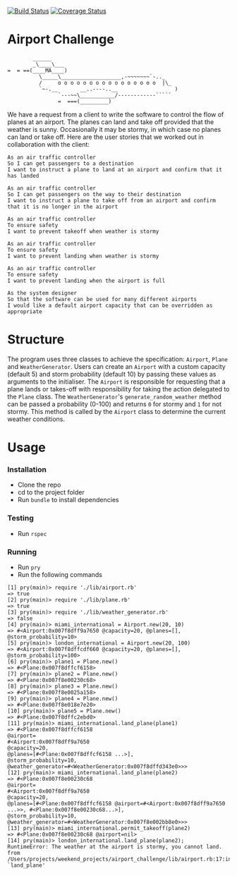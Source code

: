 
[![Build Status](https://travis-ci.org/joemaidman/airport_challenge.svg?branch=master)](https://travis-ci.org/joemaidman/airport_challenge)  [![Coverage Status](https://coveralls.io/repos/github/joemaidman/airport_challenge/badge.svg?branch=master)](https://coveralls.io/github/joemaidman/airport_challenge?branch=master)

Airport Challenge
=================

```
        ______
        _\____\___
=  = ==(____MA____)
          \_____\___________________,-~~~~~~~`-.._
          /     o o o o o o o o o o o o o o o o  |\_
          `~-.__       __..----..__                  )
                `---~~\___________/------------`````
                =  ===(_________)

```

We have a request from a client to write the software to control the flow of planes at an airport. The planes can land and take off provided that the weather is sunny. Occasionally it may be stormy, in which case no planes can land or take off.  Here are the user stories that we worked out in collaboration with the client:

```
As an air traffic controller
So I can get passengers to a destination
I want to instruct a plane to land at an airport and confirm that it has landed

As an air traffic controller
So I can get passengers on the way to their destination
I want to instruct a plane to take off from an airport and confirm that it is no longer in the airport

As an air traffic controller
To ensure safety
I want to prevent takeoff when weather is stormy

As an air traffic controller
To ensure safety
I want to prevent landing when weather is stormy

As an air traffic controller
To ensure safety
I want to prevent landing when the airport is full

As the system designer
So that the software can be used for many different airports
I would like a default airport capacity that can be overridden as appropriate
```

# Structure
The program uses three classes to achieve the specification: `Airport`, `Plane` and `WeatherGenerator`. Users can create an `Airport` with a custom capacity (default 5) and storm probability (default 10) by passing these values as arguments to the initialiser. The `Airport` is responsible for requesting that a plane lands or takes-off with responsibility for taking the action delegated to the `Plane` class. The `WeatherGenerator`'s `generate_random_weather` method can be passed a probability (0-100) and returns `0` for stormy and `1` for not stormy. This method is called by the `Airport` class to determine the current weather conditions.

# Usage

### Installation
- Clone the repo
- cd to the project folder
- Run `bundle` to install dependencies

### Testing
- Run `rspec`

### Running
- Run `pry`
- Run the following commands

```
[1] pry(main)> require './lib/airport.rb'
=> true
[2] pry(main)> require './lib/plane.rb'
=> true
[3] pry(main)> require './lib/weather_generator.rb'
=> false
[4] pry(main)> miami_international = Airport.new(20, 10)
=> #<Airport:0x007f8dff9a7650 @capacity=20, @planes=[], @storm_probability=10>
[5] pry(main)> london_international = Airport.new(20, 100)
=> #<Airport:0x007f8dffcdf660 @capacity=20, @planes=[], @storm_probability=100>
[6] pry(main)> plane1 = Plane.new()
=> #<Plane:0x007f8dffcf6158>
[7] pry(main)> plane2 = Plane.new()
=> #<Plane:0x007f8e00230c68>
[8] pry(main)> plane3 = Plane.new()
=> #<Plane:0x007f8e0025a158>
[9] pry(main)> plane4 = Plane.new()
=> #<Plane:0x007f8e018e7e20>
[10] pry(main)> plane5 = Plane.new()
=> #<Plane:0x007f8dffc2ebd0>
[11] pry(main)> miami_international.land_plane(plane1)
=> #<Plane:0x007f8dffcf6158
@airport=
#<Airport:0x007f8dff9a7650
@capacity=20,
@planes=[#<Plane:0x007f8dffcf6158 ...>],
@storm_probability=10,
@weather_generator=#<WeatherGenerator:0x007f8dffd343e0>>>
[12] pry(main)> miami_international.land_plane(plane2)
=> #<Plane:0x007f8e00230c68
@airport=
#<Airport:0x007f8dff9a7650
@capacity=20,
@planes=[#<Plane:0x007f8dffcf6158 @airport=#<Airport:0x007f8dff9a7650 ...>>, #<Plane:0x007f8e00230c68...>],
@storm_probability=10,
@weather_generator=#<WeatherGenerator:0x007f8e002bb8e0>>>
[13] pry(main)> miami_international.permit_takeoff(plane2)
=> #<Plane:0x007f8e00230c68 @airport=nil>
[14] pry(main)> london_international.land_plane(plane2);
RuntimeError: The weather at the airport is stormy, you cannot land.
from /Users/projects/weekend_projects/airport_challenge/lib/airport.rb:17:in `land_plane'
```
